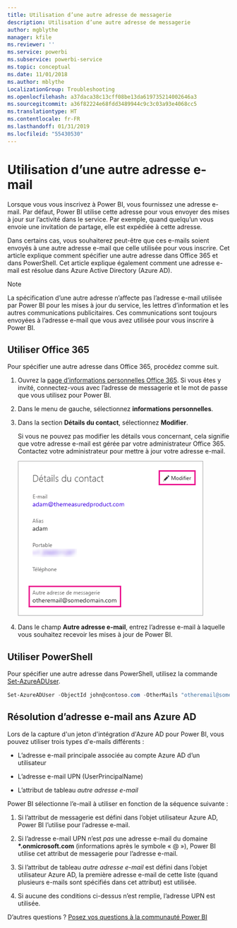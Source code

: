 ```yaml
---
title: Utilisation d’une autre adresse de messagerie
description: Utilisation d’une autre adresse de messagerie
author: mgblythe
manager: kfile
ms.reviewer: ''
ms.service: powerbi
ms.subservice: powerbi-service
ms.topic: conceptual
ms.date: 11/01/2018
ms.author: mblythe
LocalizationGroup: Troubleshooting
ms.openlocfilehash: a37daca38c13cff08be13da619735214002646a3
ms.sourcegitcommit: a36f82224e68fdd3489944c9c3c03a93e4068cc5
ms.translationtype: HT
ms.contentlocale: fr-FR
ms.lasthandoff: 01/31/2019
ms.locfileid: "55430530"
---
```

# <a name="using-an-alternate-email-address"></a>Utilisation d’une autre adresse e-mail

Lorsque vous vous inscrivez à Power BI, vous fournissez une adresse e-mail. Par défaut, Power BI utilise cette adresse pour vous envoyer des mises à jour sur l’activité dans le service. Par exemple, quand quelqu’un vous envoie une invitation de partage, elle est expédiée à cette adresse.

Dans certains cas, vous souhaiterez peut-être que ces e-mails soient envoyés à une autre adresse e-mail que celle utilisée pour vous inscrire. Cet article explique comment spécifier une autre adresse dans Office 365 et dans PowerShell. Cet article explique également comment une adresse e-mail est résolue dans Azure Active Directory (Azure AD).

> [!NOTE]
> La spécification d’une autre adresse n’affecte pas l’adresse e-mail utilisée par Power BI pour les mises à jour du service, les lettres d’information et les autres communications publicitaires.  Ces communications sont toujours envoyées à l’adresse e-mail que vous avez utilisée pour vous inscrire à Power BI.

## <a name="use-office-365"></a>Utiliser Office 365

Pour spécifier une autre adresse dans Office 365, procédez comme suit.

1. Ouvrez la [page d’informations personnelles Office 365](https://portal.office.com/account/#personalinfo). Si vous êtes y invité, connectez-vous avec l’adresse de messagerie et le mot de passe que vous utilisez pour Power BI.

1. Dans le menu de gauche, sélectionnez **informations personnelles**.

1. Dans la section **Détails du contact**, sélectionnez **Modifier**.

    Si vous ne pouvez pas modifier les détails vous concernant, cela signifie que votre adresse e-mail est gérée par votre administrateur Office 365. Contactez votre administrateur pour mettre à jour votre adresse e-mail.

    ![Détails du contact](media/service-admin-alternate-email-address-for-power-bi/contact-details.png)

1. Dans le champ **Autre adresse e-mail**, entrez l’adresse e-mail à laquelle vous souhaitez recevoir les mises à jour de Power BI.

## <a name="use-powershell"></a>Utiliser PowerShell

Pour spécifier une autre adresse dans PowerShell, utilisez la commande [Set-AzureADUser](/powershell/module/azuread/set-azureaduser/).

```powershell
Set-AzureADUser -ObjectId john@contoso.com -OtherMails "otheremail@somedomain.com"
```

## <a name="email-address-resolution-in-azure-ad"></a>Résolution d’adresse e-mail ans Azure AD

Lors de la capture d'un jeton d'intégration d'Azure AD pour Power BI, vous pouvez utiliser trois types d'e-mails différents :

* L’adresse e-mail principale associée au compte Azure AD d’un utilisateur

* L’adresse e-mail UPN (UserPrincipalName)

* L’attribut de tableau *autre adresse e-mail*

Power BI sélectionne l’e-mail à utiliser en fonction de la séquence suivante :

1. Si l’attribut de messagerie est défini dans l’objet utilisateur Azure AD, Power BI l’utilise pour l’adresse e-mail.

1. Si l’adresse e-mail UPN n’est *pas* une adresse e-mail du domaine **\*.onmicrosoft.com** (informations après le symbole « \@ »), Power BI utilise cet attribut de messagerie pour l’adresse e-mail.

1. Si l’attribut de tableau *autre adresse e-mail* est défini dans l’objet utilisateur Azure AD, la première adresse e-mail de cette liste (quand plusieurs e-mails sont spécifiés dans cet attribut) est utilisée.

1. Si aucune des conditions ci-dessus n’est remplie, l’adresse UPN est utilisée.

D’autres questions ? [Posez vos questions à la communauté Power BI](http://community.powerbi.com/)

